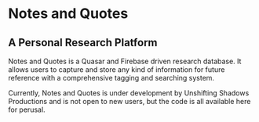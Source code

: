 # Notes and Quotes
## A Personal Research Platform

Notes and Quotes is a Quasar and Firebase driven research database. It allows users to capture and store any kind of information for future reference with a comprehensive tagging and searching system.

Currently, Notes and Quotes is under development by Unshifting Shadows Productions and is not open to new users, but the code is all available here for perusal.
